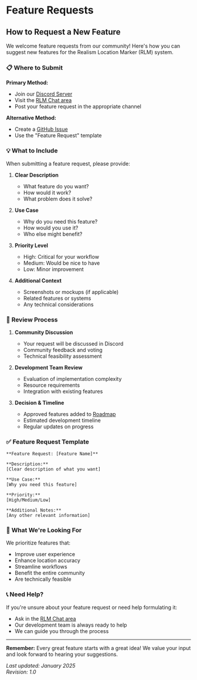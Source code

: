 # Feature Requests

## How to Request a New Feature

We welcome feature requests from our community! Here's how you can suggest new features for the Realism Location Marker (RLM) system.

### 📋 **Where to Submit**

**Primary Method:**
- Join our [Discord Server](https://discord.gg/missionchief-unofficial)
- Visit the [RLM Chat area](https://discord.com/channels/933050444949897226/1414718008496095323)
- Post your feature request in the appropriate channel

**Alternative Method:**
- Create a [GitHub Issue](https://github.com/Missionchiefunofficial/Realism-Location-Marker/issues)
- Use the "Feature Request" template

### 💡 **What to Include**

When submitting a feature request, please provide:

1. **Clear Description**
   - What feature do you want?
   - How would it work?
   - What problem does it solve?

2. **Use Case**
   - Why do you need this feature?
   - How would you use it?
   - Who else might benefit?

3. **Priority Level**
   - High: Critical for your workflow
   - Medium: Would be nice to have
   - Low: Minor improvement

4. **Additional Context**
   - Screenshots or mockups (if applicable)
   - Related features or systems
   - Any technical considerations

### 🔄 **Review Process**

1. **Community Discussion**
   - Your request will be discussed in Discord
   - Community feedback and voting
   - Technical feasibility assessment

2. **Development Team Review**
   - Evaluation of implementation complexity
   - Resource requirements
   - Integration with existing features

3. **Decision & Timeline**
   - Approved features added to [Roadmap](Roadmap.md)
   - Estimated development timeline
   - Regular updates on progress

### ✅ **Feature Request Template**

```
**Feature Request: [Feature Name]**

**Description:**
[Clear description of what you want]

**Use Case:**
[Why you need this feature]

**Priority:**
[High/Medium/Low]

**Additional Notes:**
[Any other relevant information]
```

### 🎯 **What We're Looking For**

We prioritize features that:
- Improve user experience
- Enhance location accuracy
- Streamline workflows
- Benefit the entire community
- Are technically feasible

### 📞 **Need Help?**

If you're unsure about your feature request or need help formulating it:
- Ask in the [RLM Chat area](https://discord.com/channels/933050444949897226/1414718008496095323)
- Our development team is always ready to help
- We can guide you through the process

---

**Remember:** Every great feature starts with a great idea! We value your input and look forward to hearing your suggestions.

*Last updated: January 2025*  
*Revision: 1.0*
